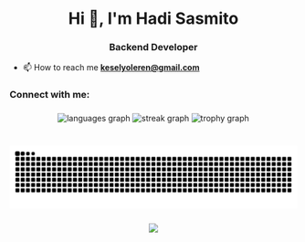 
<h1 align="center">Hi 👋, I'm Hadi Sasmito</h1>
<h3 align="center">Backend Developer</h3>


- 📫 How to reach me **keselyoleren@gmail.com**

<h3 align="left">Connect with me:</h3>
<p align="left">
</p>

###

<div align="center">
  <img src="https://github-readme-stats.vercel.app/api/top-langs?username=keselyoleren&locale=en&hide_title=false&layout=compact&card_width=320&langs_count=5&theme=tokyonight&hide_border=false&order=2" height="150" alt="languages graph"  />
  <img src="https://streak-stats.demolab.com?user=keselyoleren&locale=en&mode=daily&theme=tokyonight&hide_border=false&border_radius=5&order=3" height="150" alt="streak graph"  />
  <img src="https://github-profile-trophy.vercel.app?username=keselyoleren&theme=kimbie_dark&column=-1&row=1&margin-w=8&margin-h=8&no-bg=false&no-frame=false&order=4" height="150" alt="trophy graph"  />
</div>

###

<br clear="both">

<img src="https://raw.githubusercontent.com/keselyoleren/keselyoleren/output/snake.svg" alt="Snake animation" />

###

<div align="center">
  <img src="https://visitor-badge.laobi.icu/badge?page_id=keselyoleren.keselyoleren&"  />
</div>
